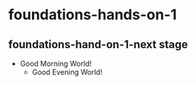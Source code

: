 # foundations-hands-on-1
## foundations-hand-on-1-next stage
- Good Morning World!
  - Good Evening World!
